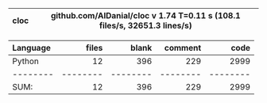cloc|github.com/AlDanial/cloc v 1.74  T=0.11 s (108.1 files/s, 32651.3 lines/s)
--- | ---

Language|files|blank|comment|code
:-------|-------:|-------:|-------:|-------:
Python|12|396|229|2999
--------|--------|--------|--------|--------
SUM:|12|396|229|2999
